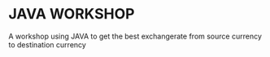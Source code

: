 # JAVA WORKSHOP
A workshop using JAVA to get the best exchangerate from source currency to destination currency